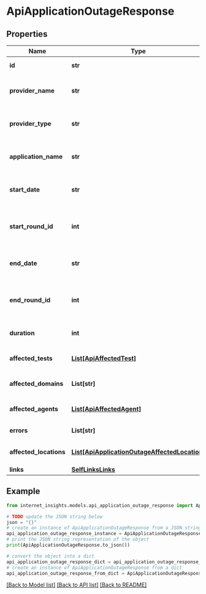 # ApiApplicationOutageResponse


## Properties

Name | Type | Description | Notes
------------ | ------------- | ------------- | -------------
**id** | **str** | The ID of the outage. | [optional] 
**provider_name** | **str** | The name of the affected provider. | [optional] 
**provider_type** | **str** | The type of the affected provider. | [optional] 
**application_name** | **str** | The name of the affected application. | [optional] 
**start_date** | **str** | Date and time when the outage started. | [optional] 
**start_round_id** | **int** | Epoch time (seconds) when the outage started. | [optional] 
**end_date** | **str** | Date and time when the outage ended. | [optional] 
**end_round_id** | **int** | Epoch time (seconds) when the outage ended. | [optional] 
**duration** | **int** | Duration of the outage in seconds. | [optional] 
**affected_tests** | [**List[ApiAffectedTest]**](ApiAffectedTest.md) | List of affected tests. | [optional] 
**affected_domains** | **List[str]** | List of affected domains. | [optional] 
**affected_agents** | [**List[ApiAffectedAgent]**](ApiAffectedAgent.md) | List of affected agents. | [optional] 
**errors** | **List[str]** | List of errors. | [optional] 
**affected_locations** | [**List[ApiApplicationOutageAffectedLocation]**](ApiApplicationOutageAffectedLocation.md) | List of affected locations. | [optional] 
**links** | [**SelfLinksLinks**](SelfLinksLinks.md) |  | [optional] 

## Example

```python
from internet_insights.models.api_application_outage_response import ApiApplicationOutageResponse

# TODO update the JSON string below
json = "{}"
# create an instance of ApiApplicationOutageResponse from a JSON string
api_application_outage_response_instance = ApiApplicationOutageResponse.from_json(json)
# print the JSON string representation of the object
print(ApiApplicationOutageResponse.to_json())

# convert the object into a dict
api_application_outage_response_dict = api_application_outage_response_instance.to_dict()
# create an instance of ApiApplicationOutageResponse from a dict
api_application_outage_response_from_dict = ApiApplicationOutageResponse.from_dict(api_application_outage_response_dict)
```
[[Back to Model list]](../README.md#documentation-for-models) [[Back to API list]](../README.md#documentation-for-api-endpoints) [[Back to README]](../README.md)


